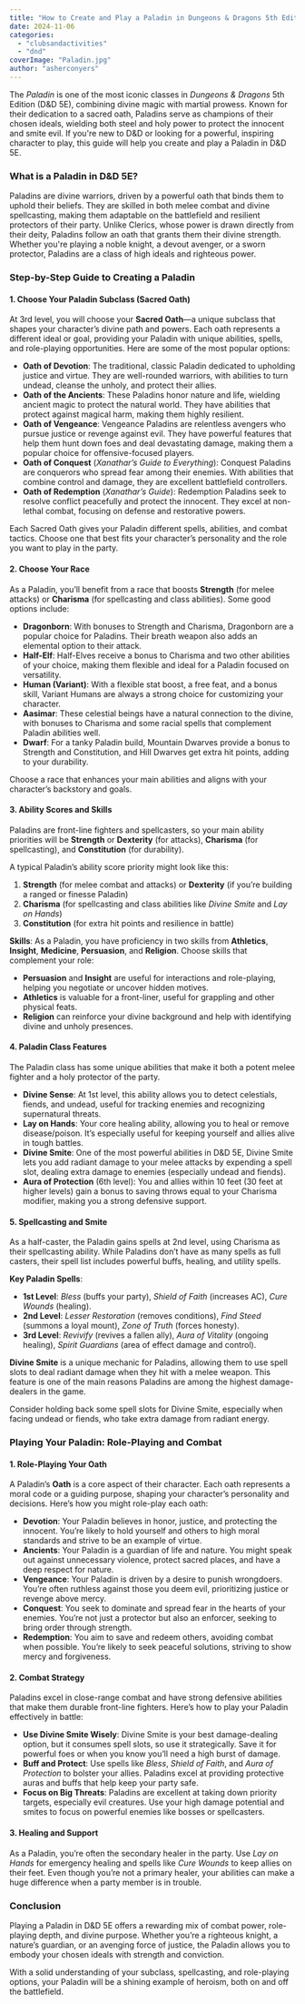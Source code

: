 ```yaml
---
title: "How to Create and Play a Paladin in Dungeons & Dragons 5th Edition"
date: 2024-11-06
categories: 
  - "clubsandactivities"
  - "dnd"
coverImage: "Paladin.jpg"
author: "asherconyers"
---
```


The _Paladin_ is one of the most iconic classes in _Dungeons & Dragons_ 5th Edition (D&D 5E), combining divine magic with martial prowess. Known for their dedication to a sacred oath, Paladins serve as champions of their chosen ideals, wielding both steel and holy power to protect the innocent and smite evil. If you're new to D&D or looking for a powerful, inspiring character to play, this guide will help you create and play a Paladin in D&D 5E.

### **What is a Paladin in D&D 5E?**

Paladins are divine warriors, driven by a powerful oath that binds them to uphold their beliefs. They are skilled in both melee combat and divine spellcasting, making them adaptable on the battlefield and resilient protectors of their party. Unlike Clerics, whose power is drawn directly from their deity, Paladins follow an oath that grants them their divine strength. Whether you're playing a noble knight, a devout avenger, or a sworn protector, Paladins are a class of high ideals and righteous power.

### **Step-by-Step Guide to Creating a Paladin**

#### 1\. **Choose Your Paladin Subclass (Sacred Oath)**

At 3rd level, you will choose your **Sacred Oath**—a unique subclass that shapes your character’s divine path and powers. Each oath represents a different ideal or goal, providing your Paladin with unique abilities, spells, and role-playing opportunities. Here are some of the most popular options:

- **Oath of Devotion**: The traditional, classic Paladin dedicated to upholding justice and virtue. They are well-rounded warriors, with abilities to turn undead, cleanse the unholy, and protect their allies.
- **Oath of the Ancients**: These Paladins honor nature and life, wielding ancient magic to protect the natural world. They have abilities that protect against magical harm, making them highly resilient.
- **Oath of Vengeance**: Vengeance Paladins are relentless avengers who pursue justice or revenge against evil. They have powerful features that help them hunt down foes and deal devastating damage, making them a popular choice for offensive-focused players.
- **Oath of Conquest** (_Xanathar’s Guide to Everything_): Conquest Paladins are conquerors who spread fear among their enemies. With abilities that combine control and damage, they are excellent battlefield controllers.
- **Oath of Redemption** (_Xanathar’s Guide_): Redemption Paladins seek to resolve conflict peacefully and protect the innocent. They excel at non-lethal combat, focusing on defense and restorative powers.

Each Sacred Oath gives your Paladin different spells, abilities, and combat tactics. Choose one that best fits your character’s personality and the role you want to play in the party.

#### 2\. **Choose Your Race**

As a Paladin, you’ll benefit from a race that boosts **Strength** (for melee attacks) or **Charisma** (for spellcasting and class abilities). Some good options include:

- **Dragonborn**: With bonuses to Strength and Charisma, Dragonborn are a popular choice for Paladins. Their breath weapon also adds an elemental option to their attack.
- **Half-Elf**: Half-Elves receive a bonus to Charisma and two other abilities of your choice, making them flexible and ideal for a Paladin focused on versatility.
- **Human (Variant)**: With a flexible stat boost, a free feat, and a bonus skill, Variant Humans are always a strong choice for customizing your character.
- **Aasimar**: These celestial beings have a natural connection to the divine, with bonuses to Charisma and some racial spells that complement Paladin abilities well.
- **Dwarf**: For a tanky Paladin build, Mountain Dwarves provide a bonus to Strength and Constitution, and Hill Dwarves get extra hit points, adding to your durability.

Choose a race that enhances your main abilities and aligns with your character’s backstory and goals.

#### 3\. **Ability Scores and Skills**

Paladins are front-line fighters and spellcasters, so your main ability priorities will be **Strength** or **Dexterity** (for attacks), **Charisma** (for spellcasting), and **Constitution** (for durability).

A typical Paladin’s ability score priority might look like this:

1. **Strength** (for melee combat and attacks) or **Dexterity** (if you’re building a ranged or finesse Paladin)
2. **Charisma** (for spellcasting and class abilities like _Divine Smite_ and _Lay on Hands_)
3. **Constitution** (for extra hit points and resilience in battle)

**Skills**: As a Paladin, you have proficiency in two skills from **Athletics**, **Insight**, **Medicine**, **Persuasion**, and **Religion**. Choose skills that complement your role:

- **Persuasion** and **Insight** are useful for interactions and role-playing, helping you negotiate or uncover hidden motives.
- **Athletics** is valuable for a front-liner, useful for grappling and other physical feats.
- **Religion** can reinforce your divine background and help with identifying divine and unholy presences.

#### 4\. **Paladin Class Features**

The Paladin class has some unique abilities that make it both a potent melee fighter and a holy protector of the party.

- **Divine Sense**: At 1st level, this ability allows you to detect celestials, fiends, and undead, useful for tracking enemies and recognizing supernatural threats.
- **Lay on Hands**: Your core healing ability, allowing you to heal or remove disease/poison. It’s especially useful for keeping yourself and allies alive in tough battles.
- **Divine Smite**: One of the most powerful abilities in D&D 5E, Divine Smite lets you add radiant damage to your melee attacks by expending a spell slot, dealing extra damage to enemies (especially undead and fiends).
- **Aura of Protection** (6th level): You and allies within 10 feet (30 feet at higher levels) gain a bonus to saving throws equal to your Charisma modifier, making you a strong defensive support.

#### 5\. **Spellcasting and Smite**

As a half-caster, the Paladin gains spells at 2nd level, using Charisma as their spellcasting ability. While Paladins don’t have as many spells as full casters, their spell list includes powerful buffs, healing, and utility spells.

**Key Paladin Spells**:

- **1st Level**: _Bless_ (buffs your party), _Shield of Faith_ (increases AC), _Cure Wounds_ (healing).
- **2nd Level**: _Lesser Restoration_ (removes conditions), _Find Steed_ (summons a loyal mount), _Zone of Truth_ (forces honesty).
- **3rd Level**: _Revivify_ (revives a fallen ally), _Aura of Vitality_ (ongoing healing), _Spirit Guardians_ (area of effect damage and control).

**Divine Smite** is a unique mechanic for Paladins, allowing them to use spell slots to deal radiant damage when they hit with a melee weapon. This feature is one of the main reasons Paladins are among the highest damage-dealers in the game.

Consider holding back some spell slots for Divine Smite, especially when facing undead or fiends, who take extra damage from radiant energy.

### **Playing Your Paladin: Role-Playing and Combat**

#### 1\. **Role-Playing Your Oath**

A Paladin’s **Oath** is a core aspect of their character. Each oath represents a moral code or a guiding purpose, shaping your character’s personality and decisions. Here’s how you might role-play each oath:

- **Devotion**: Your Paladin believes in honor, justice, and protecting the innocent. You’re likely to hold yourself and others to high moral standards and strive to be an example of virtue.
- **Ancients**: Your Paladin is a guardian of life and nature. You might speak out against unnecessary violence, protect sacred places, and have a deep respect for nature.
- **Vengeance**: Your Paladin is driven by a desire to punish wrongdoers. You’re often ruthless against those you deem evil, prioritizing justice or revenge above mercy.
- **Conquest**: You seek to dominate and spread fear in the hearts of your enemies. You’re not just a protector but also an enforcer, seeking to bring order through strength.
- **Redemption**: You aim to save and redeem others, avoiding combat when possible. You’re likely to seek peaceful solutions, striving to show mercy and forgiveness.

#### 2\. **Combat Strategy**

Paladins excel in close-range combat and have strong defensive abilities that make them durable front-line fighters. Here’s how to play your Paladin effectively in battle:

- **Use Divine Smite Wisely**: Divine Smite is your best damage-dealing option, but it consumes spell slots, so use it strategically. Save it for powerful foes or when you know you’ll need a high burst of damage.
- **Buff and Protect**: Use spells like _Bless_, _Shield of Faith_, and _Aura of Protection_ to bolster your allies. Paladins excel at providing protective auras and buffs that help keep your party safe.
- **Focus on Big Threats**: Paladins are excellent at taking down priority targets, especially evil creatures. Use your high damage potential and smites to focus on powerful enemies like bosses or spellcasters.

#### 3\. **Healing and Support**

As a Paladin, you’re often the secondary healer in the party. Use _Lay on Hands_ for emergency healing and spells like _Cure Wounds_ to keep allies on their feet. Even though you’re not a primary healer, your abilities can make a huge difference when a party member is in trouble.

### **Conclusion**

Playing a Paladin in D&D 5E offers a rewarding mix of combat power, role-playing depth, and divine purpose. Whether you’re a righteous knight, a nature’s guardian, or an avenging force of justice, the Paladin allows you to embody your chosen ideals with strength and conviction.

With a solid understanding of your subclass, spellcasting, and role-playing options, your Paladin will be a shining example of heroism, both on and off the battlefield.
